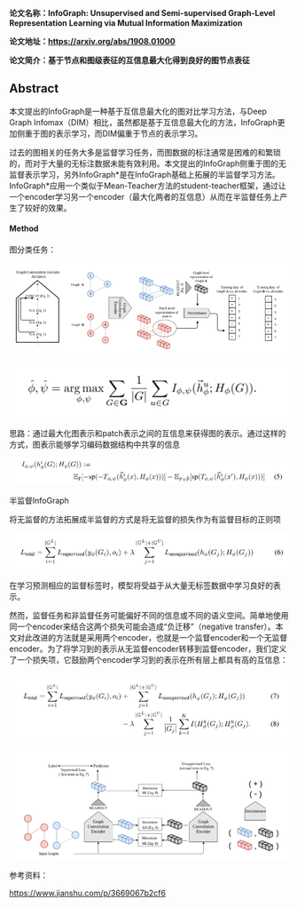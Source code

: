 **论文名称：InfoGraph: Unsupervised and Semi-supervised Graph-Level Representation Learning via Mutual Information Maximization**

**论文地址：https://arxiv.org/abs/1908.01000**

**论文简介：基于节点和图级表征的互信息最大化得到良好的图节点表征**

## Abstract

本文提出的InfoGraph是一种基于互信息最大化的图对比学习方法，与Deep Graph Infomax（DIM）相比，虽然都是基于互信息最大化的方法，InfoGraph更加侧重于图的表示学习，而DIM偏重于节点的表示学习。

过去的图相关的任务大多是监督学习任务，而图数据的标注通常是困难的和繁琐的，而对于大量的无标注数据未能有效利用。本文提出的InfoGraph侧重于图的无监督表示学习，另外InfoGraph\*​是在InfoGraph基础上拓展的半监督学习方法。InfoGraph*应用一个类似于Mean-Teacher方法的student-teacher框架，通过让一个encoder学习另一个encoder（最大化两者的互信息）从而在半监督任务上产生了较好的效果。

#### Method

图分类任务：

![image-20220914152900304](./typoraimg/image-20220914152900304.png)

![image-20220914152942578](./typoraimg/image-20220914152942578.png)

思路：通过最大化图表示和patch表示之间的互信息来获得图的表示。通过这样的方式，图表示能够学习编码数据结构中共享的信息

![image-20220914153455543](./typoraimg/image-20220914153455543.png)

半监督InfoGraph

将无监督的方法拓展成半监督的方式是将无监督的损失作为有监督目标的正则项

![image-20220914153903241](./typoraimg/image-20220914153903241.png)

在学习预测相应的监督标签时，模型将受益于从大量无标签数据中学习良好的表示。

然而，监督任务和非监督任务可能偏好不同的信息或不同的语义空间。简单地使用同一个encoder来结合这两个损失可能会造成“负迁移”（negative transfer）。本文对此改进的方法就是采用两个encoder，也就是一个监督encoder和一个无监督encoder。为了将学习到的表示从无监督encoder转移到监督encoder，我们定义了一个损失项，它鼓励两个encoder学习到的表示在所有层上都具有高的互信息：

![image-20220914154022232](./typoraimg/image-20220914154022232.png)

![image-20220914154153607](./typoraimg/image-20220914154153607.png)

参考资料：

https://www.jianshu.com/p/3669067b2cf6
